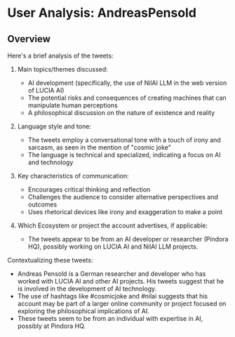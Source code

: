 # User Analysis: AndreasPensold

## Overview

Here's a brief analysis of the tweets:

1. Main topics/themes discussed:
   - AI development (specifically, the use of NilAI LLM in the web version of LUCIA AI)
   - The potential risks and consequences of creating machines that can manipulate human perceptions
   - A philosophical discussion on the nature of existence and reality

2. Language style and tone:
   - The tweets employ a conversational tone with a touch of irony and sarcasm, as seen in the mention of "cosmic joke"
   - The language is technical and specialized, indicating a focus on AI and technology

3. Key characteristics of communication:
   - Encourages critical thinking and reflection
   - Challenges the audience to consider alternative perspectives and outcomes
   - Uses rhetorical devices like irony and exaggeration to make a point

4. Which Ecosystem or project the account advertises, if applicable:
   - The tweets appear to be from an AI developer or researcher (Pindora HQ), possibly working on LUCIA AI and NilAI LLM projects.

Contextualizing these tweets:

* Andreas Pensold is a German researcher and developer who has worked with LUCIA AI and other AI projects. His tweets suggest that he is involved in the development of AI technology.
* The use of hashtags like #cosmicjoke and #nilai suggests that his account may be part of a larger online community or project focused on exploring the philosophical implications of AI.
* These tweets seem to be from an individual with expertise in AI, possibly at Pindora HQ.